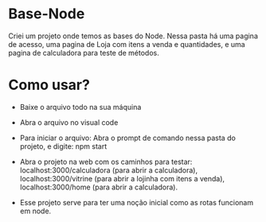 # Base-Node
 Criei um projeto onde temos as bases do Node. Nessa pasta há uma pagina de acesso, uma pagina de Loja com itens a venda e quantidades, e uma pagina de calculadora para teste de métodos.
# Como usar?
- Baixe o arquivo todo na sua máquina
- Abra o arquivo no visual code
- Para iniciar o arquivo: Abra o prompt de comando nessa pasta do projeto, e digite: npm start
- Abra o projeto na web com os caminhos para testar: 
  localhost:3000/calculadora (para abrir a calculadora),
  localhost:3000/vitrine (para abrir a lojinha com itens a venda),
  localhost:3000/home (para abrir a calculadora).


- Esse projeto serve para ter uma noção inicial como as rotas funcionam em node.  
